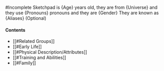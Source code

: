 #Incomplete
Sketchpad is {Age} years old, they are from {Universe} and they use {Pronouns} pronouns and they are {Gender}
They are known as {Aliases} (Optional)
#### Contents
- [[#Related Groups]]
- [[#Early Life]]
- [[#Physical Description/Attributes]]
- [[#Training and Abilities]]
- [[#Family]]
